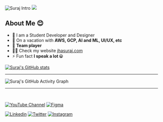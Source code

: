 ![Suraj Intro](https://user-images.githubusercontent.com/44930179/179933965-d5f0e35c-bb78-4850-ad44-af35c5a5f2ca.png)
![](https://visitor-badge.glitch.me/badge?page_id=jhasuraj01)

## About Me 😊
- 🌱 I am a Student Developer and Designer
- 🚀 On a vacation with **AWS, GCP, AI and ML, UI/UX, etc**
- 👯 **Team player**
- 👨‍💻 Check my website [jhasuraj.com](https://jhasuraj.com)
- ⚡ Fun fact **I speak a lot 🤐**

[![Suraj's GitHub stats](https://github-readme-stats.vercel.app/api?username=jhasuraj01&bg_color=172030&title_color=00FFFF&show_icons=true&hide_border=true&text_color=fff&icon_color=E0FFFF)](https://github.com/jhasuraj01)

---

![Suraj's GitHub Activity Graph](https://activity-graph.herokuapp.com/graph?username=jhasuraj01&theme=rogue&hide_border=true&area=true)

---

<br>

[![YouTube Channel](https://img.shields.io/youtube/channel/views/UCtitLVuVrRAtBAkntabOvdg?style=social)](https://youtube.jhasuraj.com/)
[![Figma](https://img.shields.io/badge/Figma-%2B-blue?style=social&logo=figma)](https://figma.jhasuraj.com/)

[![Linkedin](https://img.shields.io/badge/Linkedin-%2B-blue?style=social&logo=linkedin)](https://linkedin.jhasuraj.com/)
[![Twitter](https://img.shields.io/twitter/follow/jhasuraj01?style=social)](https://twitter.jhasuraj.com/)
[![Instagram](https://img.shields.io/badge/Instagram-%2B-blue?style=social&logo=instagram)](https://instagram.jhasuraj.com/)
